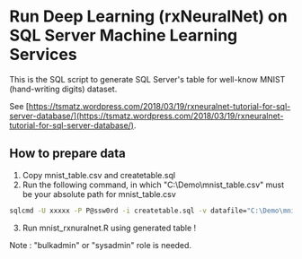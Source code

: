 # Run Deep Learning (rxNeuralNet) on SQL Server Machine Learning Services

This is the SQL script to generate SQL Server's table for well-know MNIST (hand-writing digits) dataset.

See [https://tsmatz.wordpress.com/2018/03/19/rxneuralnet-tutorial-for-sql-server-database/](https://tsmatz.wordpress.com/2018/03/19/rxneuralnet-tutorial-for-sql-server-database/).

## How to prepare data

1. Copy mnist_table.csv and createtable.sql
2. Run the following command, in which "C:\Demo\mnist_table.csv" must be your absolute path for mnist_table.csv

```bash
sqlcmd -U xxxxx -P P@ssw0rd -i createtable.sql -v datafile="C:\Demo\mnist_table.csv"
```

3. Run mnist_rxnuralnet.R using generated table !

Note : "bulkadmin" or "sysadmin" role is needed.
